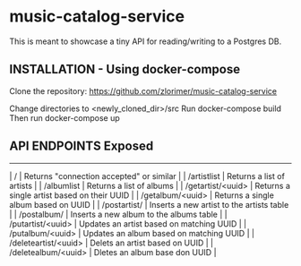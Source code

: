 # music-catalog-service
This is meant to showcase a tiny API for reading/writing to a Postgres DB.

## INSTALLATION - Using docker-compose
Clone the repository: https://github.com/zlorimer/music-catalog-service

Change directories to <newly_cloned_dir>/src
Run docker-compose build
Then run docker-compose up

## API ENDPOINTS Exposed
---
| /  | Returns "connection accepted" or similar |
| /artistlist | Returns a list of artists |
| /albumlist | Returns a list of albums |
| /getartist/\<uuid\> | Returns a single artist based on their UUID |
| /getalbum/\<uuid\> | Returns a single album based on UUID |
| /postartist/ | Inserts a new artist to the artists table |
| /postalbum/ | Inserts a new album to the albums table |
| /putartist/\<uuid\> | Updates an artist based on matching UUID |
| /putalbum/\<uuid\> | Updates an album based on matching UUID |
| /deleteartist/\<uuid\> | Delets an artist based on UUID |
| /deletealbum/\<uuid\> | Dletes an album base don UUID |
